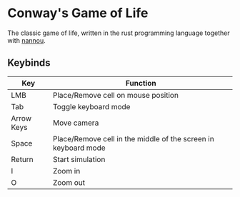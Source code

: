 # Conway's Game of Life

The classic game of life, written in the rust programming language together with [nannou](https://github.com/nannou-org/nannou).

## Keybinds

| Key | Function |
| --- | --- |
| LMB | Place/Remove cell on mouse position |
| Tab | Toggle keyboard mode |
| Arrow Keys | Move camera |
| Space | Place/Remove cell in the middle of the screen in keyboard mode |
| Return | Start simulation |
| I | Zoom in |
| O | Zoom out |
